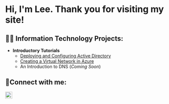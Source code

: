 <h1>Hi, I'm Lee. Thank you for visiting my site!

<h2>👨‍💻 Information Technology Projects:</h2>

- <b>Introductory Tutorials</b>
  - [Deploying and Configuring Active Directory](https://github.com/leejones06/deploy-ad)
  - [Creating a Virtual Network in Azure](https://github.com/leejones06/azure-intro-vm-setup)
  - An Introduction to DNS (<i>Coming Soon</i>)
  

<h2>🤳Connect with me:</h2>

[<img align="left" alt="Lee | LinkedIn" width="22px" src="https://cdn.jsdelivr.net/npm/simple-icons@v3/icons/linkedin.svg" />][linkedin]

[linkedin]: https://linkedin.com/in/lee-jones-966a9012
